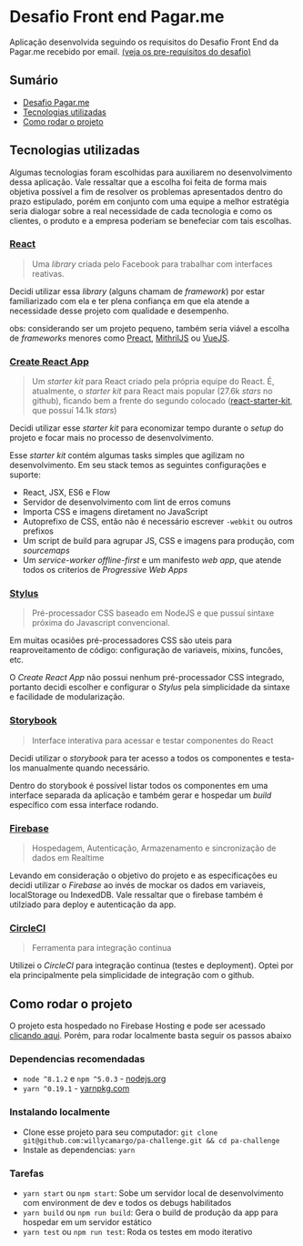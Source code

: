 # Desafio Front end Pagar.me

Aplicação desenvolvida seguindo os requisitos do Desafio Front End da Pagar.me recebido por email. [(veja os pre-requisitos do desafio)](./CHALLENGE.md)

## Sumário

* [Desafio Pagar.me](./CHALLENGE.md)
* [Tecnologias utilizadas](#tecnologias-utilizadas)
* [Como rodar o projeto](#como-rodar-o-projeto)

## Tecnologias utilizadas

Algumas tecnologias foram escolhidas para auxiliarem no desenvolvimento dessa aplicação. Vale ressaltar que a escolha foi feita de forma mais objetiva possível a fim de resolver os problemas apresentados dentro do prazo estipulado, porém em conjunto com uma equipe a melhor estratégia seria dialogar sobre a real necessidade de cada tecnologia e como os clientes, o produto e a empresa poderiam se benefeciar com tais escolhas.

### [React](https://facebook.github.io/react/)

> Uma *library* criada pelo Facebook para trabalhar com interfaces reativas.

Decidi utilizar essa *library* (alguns chamam de *framework*) por estar familiarizado com ela e ter plena confiança em que ela atende a necessidade desse projeto com qualidade e desempenho.

obs: considerando ser um projeto pequeno, também seria viável a escolha de *frameworks* menores como [Preact](https://preactjs.com), [MithrilJS](https://mithril.js.org) ou [VueJS](https://vuejs.org/).

### [Create React App](https://github.com/facebookincubator/create-react-app)

> Um *starter kit* para React criado pela própria equipe do React. É, atualmente, o *starter kit* para React mais popular (27.6k *stars* no github), ficando bem a frente do segundo colocado ([react-starter-kit](https://github.com/kriasoft/react-starter-kit), que possuí 14.1k *stars*)

Decidi utilizar esse *starter kit* para economizar tempo durante o *setup* do projeto e focar mais no processo de desenvolvimento.

Esse *starter kit* contém algumas tasks simples que agilizam no desenvolvimento. Em seu stack temos as seguintes configurações e suporte:

* React, JSX, ES6 e Flow
* Servidor de desenvolvimento com lint de erros comuns
* Importa CSS e imagens diretament no JavaScript
* Autoprefixo de CSS, então não é necessário escrever `-webkit` ou outros prefixos
* Um script de build para agrupar JS, CSS e imagens para produção, com *sourcemaps*
* Um *service-worker offline-first*  e um manifesto *web app*, que atende todos os criterios de *Progressive Web Apps*

### [Stylus](http://stylus-lang.com/)
> Pré-processador CSS baseado em NodeJS e que pussuí sintaxe próxima do Javascript convencional.

Em muitas ocasiões pré-processadores CSS são uteis para reaproveitamento de código: configuração de variaveis, mixins, funcões, etc.

O *Create React App* não possui nenhum pré-processador CSS integrado, portanto decidi escolher e configurar o *Stylus* pela simplicidade da sintaxe e facilidade de modularização.

### [Storybook](https://storybook.js.org/)
> Interface interativa para acessar e testar componentes do React

Decidi utilizar o *storybook* para ter acesso a todos os componentes e testa-los manualmente quando necessário.

Dentro do storybook é possível listar todos os componentes em uma interface separada da aplicação e também gerar e hospedar um *build* específico com essa interface rodando.

### [Firebase](https://firebase.google.com/)
> Hospedagem, Autenticação, Armazenamento e sincronização de dados em Realtime

Levando em consideração o objetivo do projeto e as especificações eu decidi utilizar o *Firebase* ao invés de mockar os dados em variaveis, localStorage ou IndexedDB. Vale ressaltar que o firebase também é utilziado para deploy e autenticação da app.

### [CircleCI](https://circleci.com/)
> Ferramenta para integração continua

Utilizei o *CircleCI* para integração continua (testes e deployment). Optei por ela principalmente pela simplicidade de integração com o github.

## Como rodar o projeto

O projeto esta hospedado no Firebase Hosting e pode ser acessado [clicando aqui](https://pa-challenge.firebaseapp.com/login). Porém, para rodar localmente basta seguir os passos abaixo

### Dependencias recomendadas
* `node ^8.1.2` e `npm ^5.0.3` - [nodejs.org](https://nodejs.org)
* `yarn ^0.19.1` - [yarnpkg.com](https://yarnpkg.com)

### Instalando localmente

* Clone esse projeto para seu computador: `git clone git@github.com:willycamargo/pa-challenge.git && cd pa-challenge`
* Instale as dependencias: `yarn`

### Tarefas

* `yarn start` ou `npm start`: Sobe um servidor local de desenvolvimento com environment de dev e todos os debugs habilitados
* `yarn build` ou `npm run build`: Gera o build de produção da app para hospedar em um servidor estático
* `yarn test` ou `npm run test`: Roda os testes em modo iterativo
